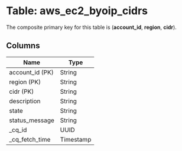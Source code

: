 # Table: aws_ec2_byoip_cidrs


The composite primary key for this table is (**account_id**, **region**, **cidr**).


## Columns
| Name          | Type          |
| ------------- | ------------- |
|account_id (PK)|String|
|region (PK)|String|
|cidr (PK)|String|
|description|String|
|state|String|
|status_message|String|
|_cq_id|UUID|
|_cq_fetch_time|Timestamp|